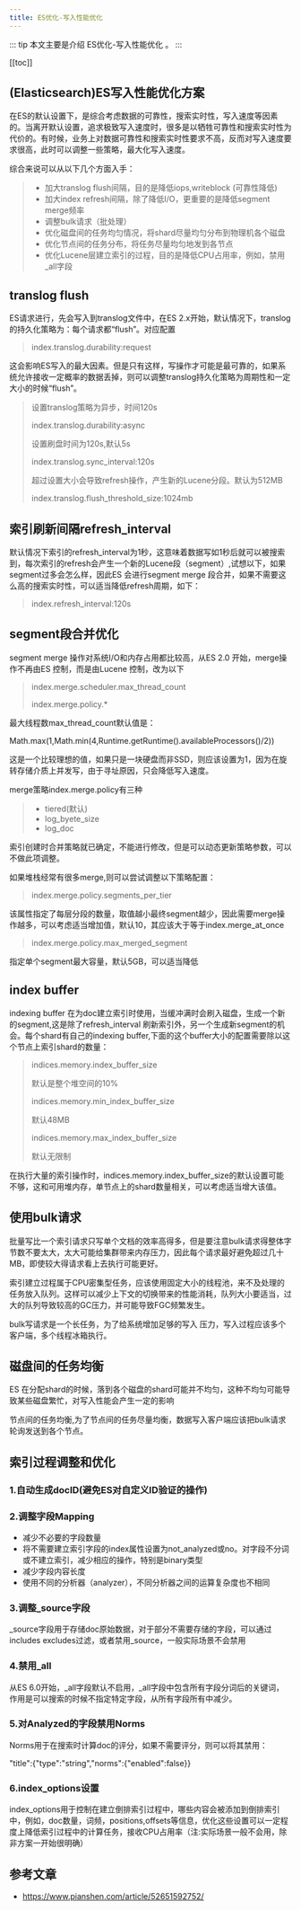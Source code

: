 ```yaml
---
title: ES优化-写入性能优化
---
```


::: tip
本文主要是介绍 ES优化-写入性能优化 。
:::

[[toc]]

## (Elasticsearch)ES写入性能优化方案

在ES的默认设置下，是综合考虑数据的可靠性，搜索实时性，写入速度等因素的。当离开默认设置，追求极致写入速度时，很多是以牺牲可靠性和搜索实时性为代价的。有时候，业务上对数据可靠性和搜索实时性要求不高，反而对写入速度要求很高，此时可以调整一些策略，最大化写入速度。

综合来说可以从以下几个方面入手：

> - 加大translog flush间隔，目的是降低iops,writeblock (可靠性降低)
> - 加大index refresh间隔，除了降低I/O，更重要的是降低segment merge频率
> - 调整bulk请求（批处理）
> - 优化磁盘间的任务均匀情况，将shard尽量均匀分布到物理机各个磁盘
> - 优化节点间的任务分布，将任务尽量均匀地发到各节点
> - 优化Lucene层建立索引的过程，目的是降低CPU占用率，例如，禁用_all字段


## translog flush

ES请求进行，先会写入到translog文件中，在ES 2.x开始，默认情况下，translog的持久化策略为：每个请求都“flush”。对应配置

> index.translog.durability:request

这会影响ES写入的最大因素。但是只有这样，写操作才可能是最可靠的，如果系统允许接收一定概率的数据丢掉，则可以调整translog持久化策略为周期性和一定大小的时候“flush”。

> 设置translog策略为异步，时间120s
>
> index.translog.durability:async
>
> 设置刷盘时间为120s,默认5s
>
> index.translog.sync_interval:120s
>
> 超过设置大小会导致refresh操作，产生新的Lucene分段。默认为512MB
>
> index.translog.flush_threshold_size:1024mb


## 索引刷新间隔refresh_interval

默认情况下索引的refresh_interval为1秒，这意味着数据写如1秒后就可以被搜索到，每次索引的refresh会产生一个新的Lucene段（segment）,试想以下，如果segment过多会怎么样，因此ES 会进行segment merge 段合并，如果不需要这么高的搜索实时性，可以适当降低refresh周期，如下：

> index.refresh_interval:120s


## segment段合并优化

segment merge 操作对系统I/O和内存占用都比较高，从ES 2.0 开始，merge操作不再由ES 控制，而是由Lucene 控制，改为以下

> index.merge.scheduler.max_thread_count
>
> index.merge.policy.*

最大线程数max_thread_count默认值是：

Math.max(1,Math.min(4,Runtime.getRuntime().availableProcessors()/2))

这是一个比较理想的值，如果只是一块硬盘而非SSD，则应该设置为1，因为在旋转存储介质上并发写，由于寻址原因，只会降低写入速度。

merge策略index.merge.policy有三种

> - tiered(默认)
> - log_byete_size
> - log_doc

索引创建时合并策略就已确定，不能进行修改，但是可以动态更新策略参数，可以不做此项调整。

如果堆栈经常有很多merge,则可以尝试调整以下策略配置：

> index.merge.policy.segments_per_tier

该属性指定了每层分段的数量，取值越小最终segment越少，因此需要merge操作越多，可以考虑适当增加值，默认10，其应该大于等于index.merge_at_once

> index.merge.policy.max_merged_segment

指定单个segment最大容量，默认5GB，可以适当降低


## index buffer 

indexing buffer 在为doc建立索引时使用，当缓冲满时会刷入磁盘，生成一个新的segment,这是除了refresh_interval 刷新索引外，另一个生成新segment的机会。每个shard有自己的indexing buffer,下面的这个buffer大小的配置需要除以这个节点上索引shard的数量：

> indices.memory.index_buffer_size
>
> 默认是整个堆空间的10%
>
> indices.memory.min_index_buffer_size
>
> 默认48MB
>
> indices.memory.max_index_buffer_size
>
> 默认无限制

在执行大量的索引操作时，indices.memory.index_buffer_size的默认设置可能不够，这和可用堆内存，单节点上的shard数量相关，可以考虑适当增大该值。


## 使用bulk请求

批量写比一个索引请求只写单个文档的效率高得多，但是要注意bulk请求得整体字节数不要太大，太大可能给集群带来内存压力，因此每个请求最好避免超过几十MB，即使较大得请求看上去执行可能更好。

索引建立过程属于CPU密集型任务，应该使用固定大小的线程池，来不及处理的任务放入队列。这样可以减少上下文的切换带来的性能消耗，队列大小要适当，过大的队列导致较高的GC压力，并可能导致FGC频繁发生。

bulk写请求是一个长任务，为了给系统增加足够的写入 压力，写入过程应该多个客户端，多个线程冰箱执行。


## 磁盘间的任务均衡

ES 在分配shard的时候，落到各个磁盘的shard可能并不均匀，这种不均匀可能导致某些磁盘繁忙，对写入性能会产生一定的影响

节点间的任务均衡,为了节点间的任务尽量均衡，数据写入客户端应该把bulk请求轮询发送到各个节点。


## 索引过程调整和优化

### 1.自动生成docID(避免ES对自定义ID验证的操作)

### 2.调整字段Mapping

- 减少不必要的字段数量
- 将不需要建立索引字段的index属性设置为not_analyzed或no。对字段不分词或不建立索引，减少相应的操作，特别是binary类型
- 减少字段内容长度
- 使用不同的分析器（analyzer），不同分析器之间的运算复杂度也不相同

### 3.调整_source字段

_source字段用于存储doc原始数据，对于部分不需要存储的字段，可以通过includes excludes过滤，或者禁用_source，一般实际场景不会禁用

### 4.禁用_all

从ES 6.0开始，_all字段默认不启用，_all字段中包含所有字段分词后的关键词，作用是可以搜索的时候不指定特定字段，从所有字段所有中减少。

### 5.对Analyzed的字段禁用Norms

 Norms用于在搜索时计算doc的评分，如果不需要评分，则可以将其禁用：

"title":{"type":"string","norms":{"enabled":false}}

### 6.index_options设置

index_options用于控制在建立倒排索引过程中，哪些内容会被添加到倒排索引中，例如，doc数量，词频，positions,offsets等信息，优化这些设置可以一定程度上降低索引过程中的计算任务，接收CPU占用率（注:实际场景一般不会用，除非方案一开始很明确）

## 参考文章
* https://www.pianshen.com/article/52651592752/